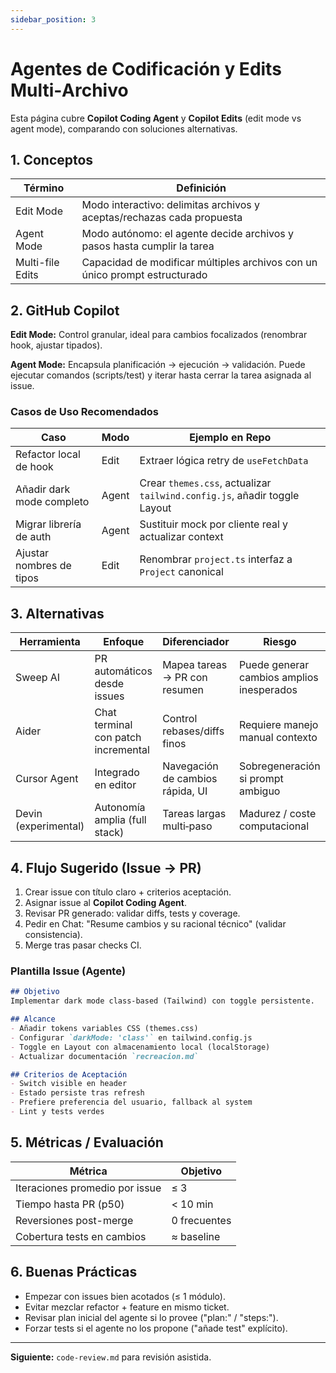 ```yaml
---
sidebar_position: 3
---
```


# Agentes de Codificación y Edits Multi‑Archivo

Esta página cubre **Copilot Coding Agent** y **Copilot Edits** (edit mode vs agent mode), comparando con soluciones alternativas.

## 1. Conceptos

| Término | Definición |
|---------|------------|
| Edit Mode | Modo interactivo: delimitas archivos y aceptas/rechazas cada propuesta |
| Agent Mode | Modo autónomo: el agente decide archivos y pasos hasta cumplir la tarea |
| Multi-file Edits | Capacidad de modificar múltiples archivos con un único prompt estructurado |

## 2. GitHub Copilot

**Edit Mode:** Control granular, ideal para cambios focalizados (renombrar hook, ajustar tipados).

**Agent Mode:** Encapsula planificación → ejecución → validación. Puede ejecutar comandos (scripts/test) y iterar hasta cerrar la tarea asignada al issue.

### Casos de Uso Recomendados

| Caso | Modo | Ejemplo en Repo |
|------|------|-----------------|
| Refactor local de hook | Edit | Extraer lógica retry de `useFetchData` |
| Añadir dark mode completo | Agent | Crear `themes.css`, actualizar `tailwind.config.js`, añadir toggle Layout |
| Migrar librería de auth | Agent | Sustituir mock por cliente real y actualizar context |
| Ajustar nombres de tipos | Edit | Renombrar `project.ts` interfaz a `Project` canonical |

## 3. Alternativas

| Herramienta | Enfoque | Diferenciador | Riesgo |
|-------------|---------|---------------|--------|
| Sweep AI | PR automáticos desde issues | Mapea tareas → PR con resumen | Puede generar cambios amplios inesperados |
| Aider | Chat terminal con patch incremental | Control rebases/diffs finos | Requiere manejo manual contexto |
| Cursor Agent | Integrado en editor | Navegación de cambios rápida, UI | Sobregeneración si prompt ambiguo |
| Devin (experimental) | Autonomía amplia (full stack) | Tareas largas multi‑paso | Madurez / coste computacional |

## 4. Flujo Sugerido (Issue → PR)

1. Crear issue con título claro + criterios aceptación.
2. Asignar issue al **Copilot Coding Agent**.
3. Revisar PR generado: validar diffs, tests y coverage.
4. Pedir en Chat: "Resume cambios y su racional técnico" (validar consistencia).
5. Merge tras pasar checks CI.

### Plantilla Issue (Agente)

```markdown
## Objetivo
Implementar dark mode class-based (Tailwind) con toggle persistente.

## Alcance
- Añadir tokens variables CSS (themes.css)
- Configurar `darkMode: 'class'` en tailwind.config.js
- Toggle en Layout con almacenamiento local (localStorage)
- Actualizar documentación `recreacion.md`

## Criterios de Aceptación
- Switch visible en header
- Estado persiste tras refresh
- Prefiere preferencia del usuario, fallback al system
- Lint y tests verdes
```

## 5. Métricas / Evaluación

| Métrica | Objetivo |
|---------|----------|
| Iteraciones promedio por issue | ≤ 3 |
| Tiempo hasta PR (p50) | < 10 min |
| Reversiones post-merge | 0 frecuentes |
| Cobertura tests en cambios | ≈ baseline |

## 6. Buenas Prácticas

- Empezar con issues bien acotados (≤ 1 módulo).
- Evitar mezclar refactor + feature en mismo ticket.
- Revisar plan inicial del agente si lo provee ("plan:" / "steps:").
- Forzar tests si el agente no los propone ("añade test" explícito).

---
**Siguiente:** `code-review.md` para revisión asistida.

